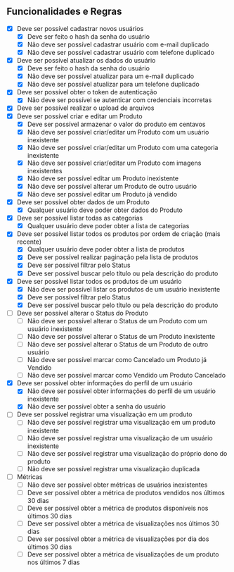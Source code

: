 ## Funcionalidades e Regras

- [x] Deve ser possível cadastrar novos usuários
  - [x] Deve ser feito o hash da senha do usuário
  - [x] Não deve ser possível cadastrar usuário com e-mail duplicado
  - [x] Não deve ser possível cadastrar usuário com telefone duplicado
- [x] Deve ser possível atualizar os dados do usuário
  - [x] Deve ser feito o hash da senha do usuário
  - [x] Não deve ser possível atualizar para um e-mail duplicado
  - [x] Não deve ser possível atualizar para um telefone duplicado
- [x] Deve ser possível obter o token de autenticação
  - [x] Não deve ser possível se autenticar com credenciais incorretas
- [x] Deve ser possível realizar o upload de arquivos
- [x] Deve ser possível criar e editar um Produto
  - [x] Deve ser possível armazenar o valor do produto em centavos
  - [x] Não deve ser possível criar/editar um Produto com um usuário inexistente
  - [x] Não deve ser possível criar/editar um Produto com uma categoria inexistente
  - [x] Não deve ser possível criar/editar um Produto com imagens inexistentes
  - [x] Não deve ser possível editar um Produto inexistente
  - [x] Não deve ser possível alterar um Produto de outro usuário
  - [x] Não deve ser possível editar um Produto já vendido
- [x] Deve ser possível obter dados de um Produto
  - [x] Qualquer usuário deve poder obter dados do Produto
- [x] Deve ser possível listar todas as categorias
  - [x] Qualquer usuário deve poder obter a lista de categorias
- [x] Deve ser possível listar todos os produtos por ordem de criação (mais recente)
  - [x] Qualquer usuário deve poder obter a lista de produtos
  - [x] Deve ser possível realizar paginação pela lista de produtos
  - [x] Deve ser possível filtrar pelo Status
  - [x] Deve ser possível buscar pelo título ou pela descrição do produto
- [x] Deve ser possível listar todos os produtos de um usuário
  - [x] Não deve ser possível listar os produtos de um usuário inexistente
  - [x] Deve ser possível filtrar pelo Status
  - [x] Deve ser possível buscar pelo título ou pela descrição do produto
- [ ] Deve ser possível alterar o Status do Produto
  - [ ] Não deve ser possível alterar o Status de um Produto com um usuário inexistente
  - [ ] Não deve ser possível alterar o Status de um Produto inexistente
  - [ ] Não deve ser possível alterar o Status de um Produto de outro usuário
  - [ ] Não deve ser possível marcar como Cancelado um Produto já Vendido
  - [ ] Não deve ser possível marcar como Vendido um Produto Cancelado
- [x] Deve ser possível obter informações do perfil de um usuário
  - [x] Não deve ser possível obter informações do perfil de um usuário inexistente
  - [x] Não deve ser possível obter a senha do usuário
- [ ] Deve ser possível registrar uma visualização em um produto
  - [ ] Não deve ser possível registrar uma visualização em um produto inexistente
  - [ ] Não deve ser possível registrar uma visualização de um usuário inexistente
  - [ ] Não deve ser possível registrar uma visualização do próprio dono do produto
  - [ ] Não deve ser possível registrar uma visualização duplicada
- [ ] Métricas
  - [ ] Não deve ser possível obter métricas de usuários inexistentes
  - [ ] Deve ser possível obter a métrica de produtos vendidos nos últimos 30 dias
  - [ ] Deve ser possível obter a métrica de produtos disponíveis nos últimos 30 dias
  - [ ] Deve ser possível obter a métrica de visualizações nos últimos 30 dias
  - [ ] Deve ser possível obter a métrica de visualizações por dia dos últimos 30 dias
  - [ ] Deve ser possível obter a métrica de visualizações de um produto nos últimos 7 dias
